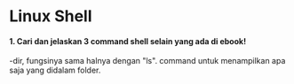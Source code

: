 # Linux Shell

#### 1. Cari dan jelaskan 3 command shell selain yang ada di ebook!
-dir, fungsinya sama halnya dengan "ls". command untuk menampilkan apa saja yang didalam folder.
